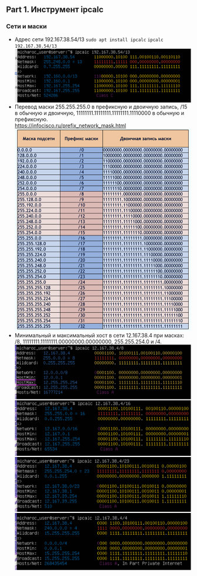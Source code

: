 ## Part 1. Инструмент ipcalc<br>

### Сети и маски
* Адрес сети 192.167.38.54/13
`sudo apt install ipcalc`
`ipcalc 192.167.38.54/13`
![версия ubuntu](scr1.png)<br>
* Перевод маски 255.255.255.0 в префиксную и двоичную запись, /15 в обычную и двоичную, 11111111.11111111.11111111.11110000 в обычную и префиксную.<br>
https://infocisco.ru/prefix_network_mask.html<br>
![версия ubuntu](scr2.png)<br>
* Минимальный и максимальный хост в сети 12.167.38.4 при масках: /8, 11111111.11111111.00000000.00000000, 255.255.254.0 и /4.<br>
![версия ubuntu](scr3.png)<br>
![версия ubuntu](scr4.png)<br>
![версия ubuntu](scr5.png)<br>
![версия ubuntu](scr6.png)<br>
